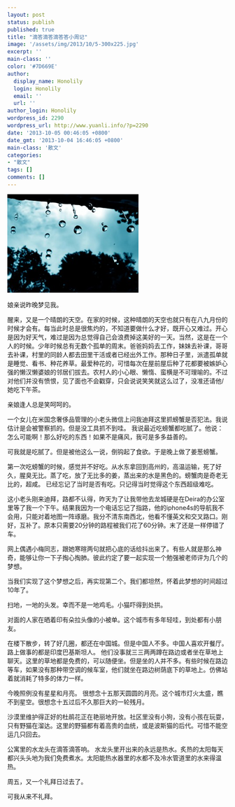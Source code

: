 ```yaml
---
layout: post
status: publish
published: true
title: "滴答滴答滴答答小周记"
image: '/assets/img/2013/10/5-300x225.jpg'
excerpt: ''
main-class: ''
color: '#7D669E'
author:
  display_name: Honolily
  login: Honolily
  email: ''
  url: ''
author_login: Honolily
wordpress_id: 2290
wordpress_url: http://www.yuanli.info/?p=2290
date: '2013-10-05 00:46:05 +0800'
date_gmt: '2013-10-04 16:46:05 +0800'
main-class: '散文'
categories:
- "散文"
tags: []
comments: []
---
```

![yuanli info image](/assets/img/2013/10/5-300x225.jpg)

娘亲说昨晚梦见我。

醒来，又是一个晴朗的天空。在家的时候，这种晴朗的天空也就只有在八九月份的时候才会有。每当此时总是很焦灼的，不知道要做什么才好，既开心又难过。开心是因为好天气，难过是因为总觉得自己会浪费掉这美好的一天。当然，这是在一个人的时候。少年时候总有无数个孤单的周末。爸爸妈妈去工作，妹妹去补课，哥哥去补课，村里的同龄人都去田里干活或者已经出外工作。那种日子里，派遣孤单就是睡觉、看书、种花养草。最爱种花的，可惜每次在屋前屋后种了花都要被嫉妒心强的懒汉懒婆娘的邻居们拔去。农村人的小心眼、懒惰、蛮横是不可理喻的。不过对他们并没有愤恨，见了面也不会戳穿，只会说说笑笑就这么过了，没准还请他/她吃下午茶。

亲娘逢人总是笑呵呵的。

一个女儿在米国念奢侈品管理的小老头微信上问我迪拜这里抓螃蟹是否犯法。我说估计是会被警察抓的。但是没工具抓不到哇。 我说最近吃螃蟹都吃腻了。他说：怎么可能啊！那么好吃的东西！如果不是痛风，我可是多多益善的。

可我就是吃腻了。但是被他这么一说，倒钩起了食欲。于是晚上做了姜葱螃蟹。

第一次吃螃蟹的时候，感觉并不好吃。从水东拿回到高州的，高温运输，死了好久，腥臭无比。蒸了吃，放了无比多的姜，蒸出来的水是黑色的。螃蟹肉是奇老无比的，超咸。 已经忘记了当时是否有吃。只记得当时觉得这个东西超级难吃。

这小老头刚来迪拜，路都不认得，昨天为了让我带他去龙城硬是在Deira的办公室里等了我一个下午。结果我因为一个电话忘记了指路，他的iphone4s的导航我不会用，只能对着地图一阵琢磨。我分不清东南西北，他看不懂英文和交叉路口。刚好，互补了。原本只需要20分钟的路程被我们花了60分钟。末了还是一样停错了车。

网上偶遇小梅同志，跟她寒暄两句就把心底的话给抖出来了。有些人就是那么神奇，能够让你一下子掏心掏肺。彼此约定了要一起实现一个勉强被老师评为几个的梦想。

当我们实现了这个梦想之后，再实现第二个。我们都坦然，怀着此梦想的时间超过10年了。

扫地，一地的头发。幸而不是一地鸡毛。小猫吓得到处拱。

对面的人家在晒着印有朵拉头像的小被单。这个城市有多年轻哇，到处都有小朋友。

在楼下散步，转了好几圈，都还在中国城。但是中国人不多。中国人喜欢开餐厅。路上做事的都是印度巴基斯坦人。 他们没事就三三两两蹲在路边或者坐在草地上聊天。这里的草地都是免费的，可以随便坐。但是坐的人并不多。有些时候在路边等车，如果没有那种带空调的候车室，他们就坐在路边树荫底下的草地上。仿佛站着就消耗了特多的体力一样。

今晚照例没有星星和月亮。 很想念十五那天圆圆的月亮。这个城市灯火太盛，瞧不到星空。很想念十五过后不久那巨大的一轮残月。

沙漠里维护得正好的杜鹃花正在艳丽地开放。社区里没有小狗，没有小孩在玩耍，只有野猫在溜达。这里的野猫都有着高贵的血统，或是波斯猫的后代。可惜不能空运几只回去。

公寓里的水龙头在滴答滴答响。 水龙头里开出来的永远是热水。炙热的太阳每天都兴头头地为我们免费煮水。太阳能热水器里的水都不及冷水管道里的水来得温热。

周五，又一个礼拜日过去了。

可我从来不礼拜。

